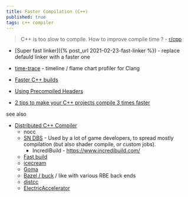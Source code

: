 ```yaml
---
title: Faster Compilation (C++)
published: true
tags: c++ compiler
---
```

> C++ is too slow to compile. How to improve compile time ? - [r/cpp](https://www.reddit.com/r/cpp/comments/hj66pd/c_is_too_slow_to_compile_can_you_share_all_your/)

- [Super fast linker]({% post_url 2021-02-23-fast-linker %}) - replace defauld linker with a faster one

- [time-trace](https://aras-p.info/blog/2019/01/16/time-trace-timeline-flame-chart-profiler-for-Clang/) -  timeline / flame chart profiler for Clang
- [Faster C++ builds](https://www.bitsnbites.eu/faster-c-builds/)
- [Using Precompiled Headers](https://gcc.gnu.org/onlinedocs/gcc/Precompiled-Headers.html)
- [2 tips to make your C++ projects compile 3 times faster](https://developers.redhat.com/blog/2019/05/15/2-tips-to-make-your-c-projects-compile-3-times-faster#)

see also
- [Distributed C++ Compiler ](https://news.ycombinator.com/item?id=43008797)
	- nocc
    - [SN DBS](https://www.snsystems.com/) - Used by a lot of game developers, to spread mostly compilation (but also shader compile, or custom jobs).
      - IncrediBuild - https://www.incredibuild.com/
	- [Fast build](https://www.fastbuild.org/)
	- [icecream](https://github.com/icecc/icecream)
	- [Goma](https://chromium.googlesource.com/infra/goma/client/)
	- [Bazel / buck](https://bazel.build/remote/rbe) / like with various RBE back ends
	- [distcc]( https://www.distcc.org/)
	- [ElectricAccelerator]( https://docs.cloudbees.com/docs/cloudbees-build-acceleration/11.0/)
